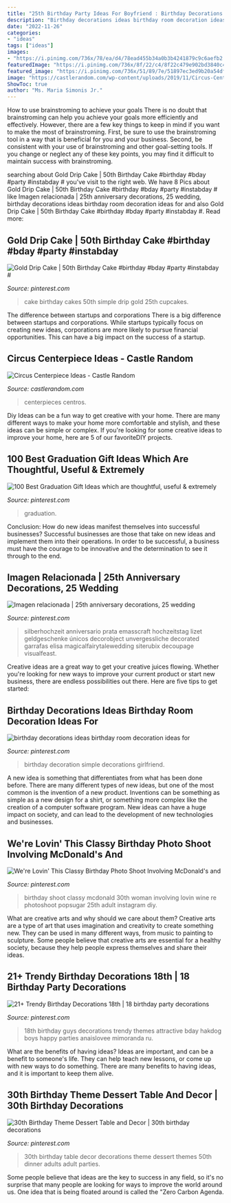 ```yaml
---
title: "25th Birthday Party Ideas For Boyfriend : Birthday Decorations Ideas Birthday Room Decoration Ideas For"
description: "Birthday decorations ideas birthday room decoration ideas for"
date: "2022-11-26"
categories:
- "ideas"
tags: ["ideas"]
images:
- "https://i.pinimg.com/736x/78/ea/d4/78ead455b34a0b3b4241879c9c6aefb2.jpg"
featuredImage: "https://i.pinimg.com/736x/8f/22/c4/8f22c479e902bd3840c4e3b08ea469f5.jpg"
featured_image: "https://i.pinimg.com/736x/51/89/7e/51897ec3ed9b20a54dfdeab2fb3b4166.jpg"
image: "https://castlerandom.com/wp-content/uploads/2019/11/Circus-Centerpiece-4.jpg"
ShowToc: true
author: "Ms. Maria Simonis Jr."
---
```



How to use brainstroming to achieve your goals
There is no doubt that brainstroming can help you achieve your goals more efficiently and effectively. However, there are a few key things to keep in mind if you want to make the most of brainstroming. First, be sure to use the brainstroming tool in a way that is beneficial for you and your business. Second, be consistent with your use of brainstroming and other goal-setting tools. If you change or neglect any of these key points, you may find it difficult to maintain success with brainstroming.

	

		
searching about Gold Drip Cake | 50th Birthday Cake #birthday #bday #party #instabday # you've visit to the right web. We have 8 Pics about Gold Drip Cake | 50th Birthday Cake #birthday #bday #party #instabday # like Imagen relacionada | 25th anniversary decorations, 25 wedding, birthday decorations ideas birthday room decoration ideas for and also Gold Drip Cake | 50th Birthday Cake #birthday #bday #party #instabday #. Read more:
		
    
## Gold Drip Cake | 50th Birthday Cake #birthday #bday #party #instabday #

<img loading=lazy src="https://i.pinimg.com/736x/78/ea/d4/78ead455b34a0b3b4241879c9c6aefb2.jpg" onerror="this.onerror=null;this.src='https://tse1.mm.bing.net/th?id=OIP.QQI5LN8TAESKzKlYn1imbAHaHa&amp;pid=15.1';" alt="Gold Drip Cake | 50th Birthday Cake #birthday #bday #party #instabday #">

_Source: pinterest.com_

>cake birthday cakes 50th simple drip gold 25th cupcakes. 

	

The difference between startups and corporations
There is a big difference between startups and corporations. While startups typically focus on creating new ideas, corporations are more likely to pursue financial opportunities. This can have a big impact on the success of a startup.

    
## Circus Centerpiece Ideas - Castle Random

<img loading=lazy src="https://castlerandom.com/wp-content/uploads/2019/11/Circus-Centerpiece-4.jpg" onerror="this.onerror=null;this.src='https://tse2.mm.bing.net/th?id=OIP.28KDYOnx30ltZdto053jQwHaJ4&amp;pid=15.1';" alt="Circus Centerpiece Ideas - Castle Random">

_Source: castlerandom.com_

>centerpieces centros. 

	

Diy Ideas can be a fun way to get creative with your home. There are many different ways to make your home more comfortable and stylish, and these ideas can be simple or complex. If you're looking for some creative ideas to improve your home, here are 5 of our favoriteDIY projects.

    
## 100 Best Graduation Gift Ideas Which Are Thoughtful, Useful &amp; Extremely

<img loading=lazy src="https://i.pinimg.com/736x/51/89/7e/51897ec3ed9b20a54dfdeab2fb3b4166.jpg" onerror="this.onerror=null;this.src='https://tse4.mm.bing.net/th?id=OIP.dVOhKjYTa_e8QnFvOuAUaQHaNJ&amp;pid=15.1';" alt="100 Best Graduation Gift Ideas which are thoughtful, useful &amp; extremely">

_Source: pinterest.com_

>graduation. 

	

Conclusion: How do new ideas manifest themselves into successful businesses?
Successful businesses are those that take on new ideas and implement them into their operations. In order to be successful, a business must have the courage to be innovative and the determination to see it through to the end.

    
## Imagen Relacionada | 25th Anniversary Decorations, 25 Wedding

<img loading=lazy src="https://i.pinimg.com/736x/8f/22/c4/8f22c479e902bd3840c4e3b08ea469f5.jpg" onerror="this.onerror=null;this.src='https://tse2.mm.bing.net/th?id=OIP.ZKvjlpebVtiQaLdBaY9S8wHaJ3&amp;pid=15.1';" alt="Imagen relacionada | 25th anniversary decorations, 25 wedding">

_Source: pinterest.com_

>silberhochzeit anniversario prata emasscraft hochzeitstag lizet geldgeschenke únicos decorobject unvergessliche decorated garrafas elisa magicalfairytalewedding siterubix decoupage visualfeast. 

	

Creative ideas are a great way to get your creative juices flowing. Whether you're looking for new ways to improve your current product or start new business, there are endless possibilities out there. Here are five tips to get started:

    
## Birthday Decorations Ideas Birthday Room Decoration Ideas For

<img loading=lazy src="https://i.pinimg.com/736x/f7/96/0e/f7960ef9a16aa5d4fcbfe03c213658cf.jpg" onerror="this.onerror=null;this.src='https://tse1.mm.bing.net/th?id=OIP.T56aaSMiLGYIYK68DdsuDQHaHa&amp;pid=15.1';" alt="birthday decorations ideas birthday room decoration ideas for">

_Source: pinterest.com_

>birthday decoration simple decorations girlfriend. 

	

A new idea is something that differentiates from what has been done before. There are many different types of new ideas, but one of the most common is the invention of a new product. Inventions can be something as simple as a new design for a shirt, or something more complex like the creation of a computer software program. New ideas can have a huge impact on society, and can lead to the development of new technologies and businesses.

    
## We&#039;re Lovin&#039; This Classy Birthday Photo Shoot Involving McDonald&#039;s And

<img loading=lazy src="https://i.pinimg.com/736x/05/70/61/05706122cf73672bd4f6eca0c7cada2f.jpg" onerror="this.onerror=null;this.src='https://tse2.mm.bing.net/th?id=OIP.xHQwMuBwFOnyj40snA980AHaLG&amp;pid=15.1';" alt="We&#039;re Lovin&#039; This Classy Birthday Photo Shoot Involving McDonald&#039;s and">

_Source: pinterest.com_

>birthday shoot classy mcdonald 30th woman involving lovin wine re photoshoot popsugar 25th adult instagram diy. 

	

What are creative arts and why should we care about them?
Creative arts are a type of art that uses imagination and creativity to create something new. They can be used in many different ways, from music to painting to sculpture. Some people believe that creative arts are essential for a healthy society, because they help people express themselves and share their ideas.

    
## 21+ Trendy Birthday Decorations 18th | 18 Birthday Party Decorations

<img loading=lazy src="https://i.pinimg.com/736x/6c/f7/e4/6cf7e4bc40052eb3951476d2f8f14a27.jpg" onerror="this.onerror=null;this.src='https://tse3.mm.bing.net/th?id=OIP.KZwVxUWXBRrp3YBi_MPLtAAAAA&amp;pid=15.1';" alt="21+ Trendy Birthday Decorations 18th | 18 birthday party decorations">

_Source: pinterest.com_

>18th birthday guys decorations trendy themes attractive bday hakdog boys happy parties anaislovee mimoranda ru. 

	

What are the benefits of having ideas?
Ideas are important, and can be a benefit to someone's life. They can help teach new lessons, or come up with new ways to do something. There are many benefits to having ideas, and it is important to keep them alive.

    
## 30th Birthday Theme Dessert Table And Decor | 30th Birthday Decorations

<img loading=lazy src="https://i.pinimg.com/736x/b9/ae/85/b9ae850d0c19d7cc502f50bd344e42eb.jpg" onerror="this.onerror=null;this.src='https://tse3.mm.bing.net/th?id=OIP.PAGqEJnTlQDDFhuBVCsa6gHaIS&amp;pid=15.1';" alt="30th Birthday Theme Dessert Table and Decor | 30th birthday decorations">

_Source: pinterest.com_

>30th birthday table decor decorations theme dessert themes 50th dinner adults adult parties. 

	

Some people believe that ideas are the key to success in any field, so it's no surprise that many people are looking for ways to improve the world around us. One idea that is being floated around is called the "Zero Carbon Agenda.

